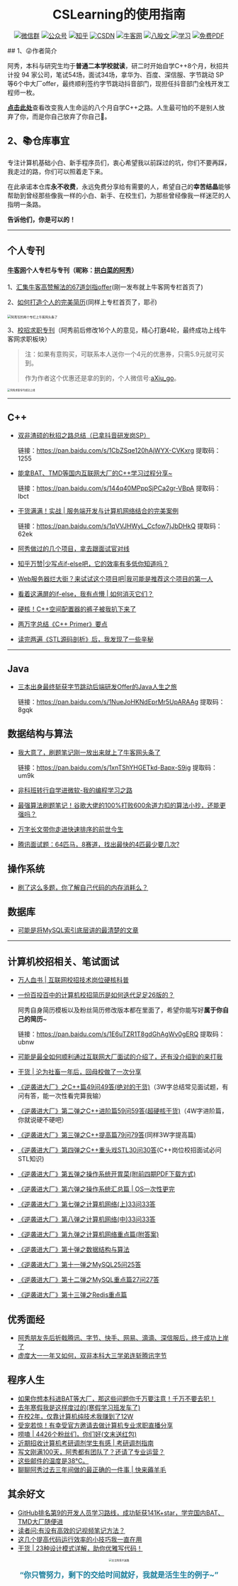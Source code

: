 <h1 align="center">CSLearning的使用指南</h1>

<p align="center">
    <a href="https://cdn.jsdelivr.net/gh/forthespada/mediaImage2@1.3/202103/%E9%98%BF%E7%A7%80%E4%B8%AA%E4%BA%BA%E5%BE%AE%E4%BF%A1%E6%97%A0%E6%B1%89%E5%AD%972.png"><img src="https://img.shields.io/badge/WeChat-微信群-blue.svg" alt="微信群"></a>
<a href="https://mp.weixin.qq.com/s/gRw25aRFBVB0lUhBAJqV5g"><img src="https://img.shields.io/badge/公众号-拓跋阿秀-green.svg" alt="公众号"></a>
  <a href="https://www.zhihu.com/people/tuo-ba-a-xiu"><img src="https://img.shields.io/badge/知乎-拓跋阿秀-informational.svg" alt="知乎"></a>
   <a href="https://blog.csdn.net/songhao19?spm=1000.2115.3001.5343&type=blog"><img src="https://img.shields.io/badge/CSDN-拓跋阿秀-important.svg" alt="CSDN"></a>
       <a href="https://blog.nowcoder.net/hello32"><img src="https://img.shields.io/badge/牛客网-拱白菜的阿秀-9cf" alt="牛客网"></a>
    <a href="https://github.com/forthespada/InterviewGuide"><img src="https://img.shields.io/badge/GitHub-计算机校招社招面试题汇总-critical.svg" alt="八股文">      <a href="https://github.com/forthespada/CSLearning"><img src="https://img.shields.io/badge/推荐阅读-大佬好文-import.svg" alt="学习"></a>
           <a href="https://github.com/forthespada/CS-Books"><img src="https://img.shields.io/badge/PDF-免费计算机书籍-lightgrey.svg" alt="免费PDF"></a>
        </p>
## 1、😜作者简介

阿秀，本科与研究生均于**普通二本学校就读**，研二时开始自学C++8个月，秋招共计投 94 家公司，笔试54场，面试34场，拿华为、百度、深信服、字节跳动 SP 等6个中大厂offer，最终顺利签约字节跳动抖音部门，现担任抖音部门全栈开发工程师一枚。

[**点击此处**](http://mp.weixin.qq.com/s?__biz=Mzg2MDU0ODM3MA==&mid=100006518&idx=1&sn=b73d148edb691b12460312b9127713c8&chksm=4e25e60b79526f1db476d2bdcc3f748baafb73a3d039392b1249cd80cff1c1f71b8664326ca1#rd)查看改变我人生命运的八个月自学C++之路。人生最可怕的不是别人放弃了你，而是你自己放弃了你自己💖。

## 2、:books:仓库事宜

专注计算机基础小白、新手程序员们，衷心希望我以前踩过的坑，你们不要再踩，我走过的路，你们可以照着走下来。

在此承诺本仓库**永不收费**，永远免费分享给有需要的人，希望自己的**幸苦结晶**能够帮助到曾经那些像我一样的小白、新手、在校生们，为那些曾经像我一样迷茫的人指明一条路。

**告诉他们，你是可以的！**

-----

## 个人专刊

#### [牛客网](https://www.nowcoder.com/)个人专栏与专刊（昵称：[拱白菜的阿秀](https://www.nowcoder.com/profile/872855282)）

1、[汇集牛客高赞解法的67道剑指offer](https://blog.nowcoder.net/zhuanlan/qmGzR0)(刚一发布就上牛客网专栏首页了)

2、[如何打造个人的完美简历](https://blog.nowcoder.net/zhuanlan/gmPq1j)(同样上专栏首页了，耶✌)

<img src="https://cdn.jsdelivr.net/gh/forthespada/mediaImage1@1.1.4.0/某乎问题图床/专栏上头条.jpg" alt="阿秀写的两个专栏上牛客网头条了" style="zoom: 50%;" />

3、[校招求职专刊](https://www.nowcoder.com/tutorial/10043/index)（阿秀前后修改16个人的意见，精心打磨4轮，最终成功上线牛客网求职板块）

>注：如果有意购买，可联系本人送你一个4元的优惠券，只需5.9元就可买到。
>
>作为作者这个优惠还是拿的到的，个人微信号:[aXiu_go](https://cdn.jsdelivr.net/gh/forthespada/mediaImage2@1.3/202103/阿秀个人微信无汉字2.png)。

<img src="img/个人求职专刊上线.png" alt="阿秀求职专刊成功上线" style="zoom: 40%;" />

-----

## **C++**

- [双非渣硕的秋招之路总结（已拿抖音研发岗SP）](https://mp.weixin.qq.com/s?__biz=Mzg2MDU0ODM3MA==&mid=2247484185&idx=1&sn=39728960ae985a4ecda34da4fb076865&chksm=ce25ff64f95276727955bf6eb0838763c4864fa923d59440a4a3025f8b81df4fab219cba0a8f&scene=178&cur_album_id=1646656656405004295#rd)

  链接：https://pan.baidu.com/s/1CbZSqe120hAjWYX-CVKxrg  提取码：1255 

- [能拿BAT、TMD等国内互联网大厂的C++学习过程分享~](https://mp.weixin.qq.com/s?__biz=Mzg2MDU0ODM3MA==&mid=2247483953&idx=1&sn=a0a6b338185bfee8e3538bdfbf58e55c&chksm=ce25fe4cf952775a519c82f0f6e208f5762c97ed11511670ebec6c21cacd575af74e49397969&scene=178&cur_album_id=1645997439675367425#rd)

  链接：https://pan.baidu.com/s/144q40MPppSjPCa2gr-VBpA    提取码：lbct 

- [干货满满！实战 | 服务端开发与计算机网络结合的完美案例](https://mp.weixin.qq.com/s/pG5hju6lszPeuSEoV1E8BA)

  链接：https://pan.baidu.com/s/1qVVJHWyL_Ccfow7jJbDHkQ  提取码：62ek 

- [阿秀做过的几个项目，拿去跟面试官对线](https://mp.weixin.qq.com/s/LopXj5XkUbOSgESV-sOf4w)

- [知乎万赞|少写点if-else吧，它的效率有多低你知道吗？](https://mp.weixin.qq.com/s/ZOny-U_sSGZQG4XxEDf3kw)

- [Web服务器烂大街？来试试这个项目吧|我可能是推荐这个项目的第一人](https://mp.weixin.qq.com/s/qnSCGetdhnOyY4kTRPp0UA)

- [看着这满屏的if-else，我有点懵 | 如何消灭它们？](https://mp.weixin.qq.com/s/gopro7xEiNAas8xp4pYPRQ)

- [硬核！C++空间配置器的裤子被我扒下来了](https://mp.weixin.qq.com/s/Y9J5NyGIoYWEAIgtN33xvw)

- [两万字总结《C++ Primer》要点](https://mp.weixin.qq.com/s/05IdvsA3NtOJwheu1ljqSQ)

- [读完两遍《STL源码剖析》后，我发现了一些辛秘](https://mp.weixin.qq.com/s/vk3dpHrwQQJTfSLGf_xt9g)



------

## **Java**

- [三本出身最终斩获字节跳动后端研发Offer的Java人生之旅](https://mp.weixin.qq.com/s/3xXGQZpnVXZ48R7Z9mvQkQ)

  链接：https://pan.baidu.com/s/1NueJoHKNdEprMr5UpARAAg   提取码：8gqk 






## 数据结构与算法

- [我大意了，刷题笔记刚一放出来就上了牛客网头条了](https://mp.weixin.qq.com/s/QfDrrJUk_j4IA3wEz-CBDQ)

  链接：https://pan.baidu.com/s/1xnTShYHGETkd-Bapx-S9ig   提取码：um9k 

- [非科班转行自学进微软-我的编程学习之路](https://mp.weixin.qq.com/s/AnLjMaWffyKlJa4wmOeAIw)

- [最强算法刷题笔记！谷歌大佬的100%打败600余道力扣的算法小抄，还能更强吗？](https://zhuanlan.zhihu.com/p/342828731)

- [万字长文带你走进快速排序的前世今生](https://mp.weixin.qq.com/s/KcONJpqlWpVYnzY5bomzWg)

- [腾讯面试题：64匹马，8赛道，找出最快的4匹最少要几次?](https://mp.weixin.qq.com/s/IiXiPK_Pz2oaBdENsQJOfw)

## 操作系统

- [刷了这么多题，你了解自己代码的内存消耗么？](https://mp.weixin.qq.com/s/4Gg0DXolilg-j6BmqXZQZg)

## 数据库

- [可能是将MySQL索引底层讲的最清楚的文章](https://mp.weixin.qq.com/s/ZZNnMU9SbBLNpLKUFWljcg)

-----

## 计算机校招相关、笔试面试

- [万人血书 | 互联网校招技术岗位硬核科普](https://mp.weixin.qq.com/s/3xKxuHbHylQJ51aexl5Vbw)

- [一份百投百中的计算机校招简历是如何迭代足足26版的？](https://mp.weixin.qq.com/s?__biz=Mzg2MDU0ODM3MA==&mid=2247484253&idx=1&sn=df7ade24514881e60a40cde578d2b3da&chksm=ce25ff20f95276364a71e649141ca4c53c97f1fc1cc913a20c67586cdf620317f978e928e2b7&scene=126&sessionid=1608343657&key=83b7fdc2e28db9650cdc10bacd0a0f097ad16beb02d6dbc1e0e4005a484887cafb0e46484f047c1977e805b3430b2ad1975ace69a7c15bf87e649d62ca22923d629791ccb42607a6796faaed8c3361146e45b35b3b1fe45833cecff96a6ccabd23a5e2787b976cc47ba6ba838af73496f0887ccdab42410c9100edc577fd1443&ascene=1&uin=MTU0MTg3NjkyOA%3D%3D&devicetype=Windows+10+x64&version=62090538&lang=zh_CN&exportkey=AR%2FnqNBKRjClxG%2FcoguEL7Y%3D&pass_ticket=%2FfKkpK2i7c7MrCBoE0fGp%2FiMhDilgMJjoVfqMtz%2Bc7zLa%2BEIbDVllJxkTqtHUO03&wx_header=0)

  阿秀自身简历模板以及粉丝简历修改版本都在里面了，希望你能写好**属于你自己的简历**~

  链接：https://pan.baidu.com/s/1E6uTZR1T8gdGhAgWv0gERQ  提取码：ubnw

- [可能是最全如何顺利通过互联网大厂面试的介绍了，还有没介绍到的来打我](https://zhuanlan.zhihu.com/p/344115290)

- [干货 | 沦为社畜一年后，回母校做了一次分享](https://mp.weixin.qq.com/s/ZuqadtYXiVWfsCJlXBxEuw)

- [《逆袭进大厂》之C++篇49问49答(绝对的干货)](https://mp.weixin.qq.com/s/laVfgYSfT3XLDamFOMauXw)（3W字总结常见面试题，有问有答，能一次性看完算我输）

- [《逆袭进大厂》第二弹之C++进阶篇59问59答(超硬核干货)](https://mp.weixin.qq.com/s/UlB1DP45RYU1cVeCQF2i8Q)（4W字进阶篇，你就说硬不硬吧）

- [《逆袭进大厂》第三弹之C++提高篇79问79答](https://mp.weixin.qq.com/s/TYV9mRJZ7jowMB9AROJj6w)(同样3W字提高篇)

- [《逆袭进大厂》第四弹之C++重头戏STL30问30答](https://mp.weixin.qq.com/s/GcDv7QeM5ePoX9rKtRozDg)(C++岗位校招面试必问STL知识)

- [《逆袭进大厂》第五弹之操作系统开胃菜(附前四期PDF下载方式)](https://mp.weixin.qq.com/s/zEXqsxgKs3zzIldZbYUxPw)

- [《逆袭进大厂》第六弹之操作系统汇总篇 | OS一次性更完](https://mp.weixin.qq.com/s/hW1VpWbjBBZV4bdrJoYlxQ)

- [《逆袭进大厂》第七弹之计算机网络(上)33问33答](https://mp.weixin.qq.com/s/3G3d49ca33mtSNciIUuU1A)

- [《逆袭进大厂》第八弹之计算机网络(中)33问33答](https://mp.weixin.qq.com/s/PI9Wt2UcYQPDdjw2X7fbbg)

- [《逆袭进大厂》第九弹之计算机网络重点篇(附答案) ](https://mp.weixin.qq.com/s/18nEFZYmo7R5ojWZVcl6sQ)

- [《逆袭进大厂》第十弹之数据结构与算法](https://mp.weixin.qq.com/s/J3ajLx0v1c2Rwdmb1evJsw) 

- [《逆袭进大厂》第十一弹之MySQL25问25答](https://mp.weixin.qq.com/s/IiJYHoAxqTnqW0LfRAh2BQ)

- [《逆袭进大厂》第十二弹之MySQL重点篇27问27答](https://mp.weixin.qq.com/s/KGFui8AaqOoxGzcKBrJ5-g)

- [《逆袭进大厂》第十三弹之Redis重点篇](https://mp.weixin.qq.com/s/X5fgZfSiz6WswPMdHyv_yQ)

## 优秀面经

- [阿秀朋友先后折戟腾讯、字节、快手、网易、滴滴、深信服后，终于成功上岸了](https://mp.weixin.qq.com/s/MsaAr1ofstCgxqs749W1wg)
- [虚度大一一年又如何，双非本科大三学弟连斩腾讯字节](https://mp.weixin.qq.com/s/IsuN7Wo8AyC_FFwXJdU7fg)

## 程序人生

- [如果你想本科进BAT等大厂，那这些问题你千万要注意！千万不要去犯！](https://mp.weixin.qq.com/s?__biz=Mzg2MDU0ODM3MA==&mid=2247485042&idx=1&sn=30ceb1c25d4e9bb8f9effa3e39cc2936&chksm=ce25fa0ff9527319808b59ae21cc2e5673d6c529d575da34122f1129f2037e1ad89b95d544c4&token=721831380&lang=zh_CN#rd)
- [去年寒假我是这样度过的(寒假学习班发车了)](https://mp.weixin.qq.com/s/vumxIig5L4Q-d223b0q7PQ)
- [在校2年，仅靠计算机纯技术我赚到了12W](https://mp.weixin.qq.com/s?__biz=Mzg2MDU0ODM3MA==&mid=2247485325&idx=1&sn=0e05fbc72f530846204eecb3f7b2b6e6&chksm=ce25fbf0f95272e677d9bfe8ad986fddad2ecdf6f49aa9d17f2fefaf3b2b0395ec8b3b6eb1ab&scene=126&sessionid=1611849083&key=9901f88700be51c2509e4e0e8f951341c2aa7b3139134f0427597fcea3fa30adaa13509b594ce5fac3c18101926c2b6b3aa5bd16eebf38174f12ab2457469fd1d8a83c33b6c9112db5555f36d9ac68bd1d64567e7682e22698a90e11905d7154f1b55995e3aae922b4604d1ec713974783aa9a3f6f374c009d313c250d9f6d4a&ascene=1&uin=Nzk4NDQ3NjUy&devicetype=Windows+10+x64&version=63000039&lang=zh_CN&exportkey=A0JlLHv9gJ6snp4HSRSetTk%3D&pass_ticket=jGsET598AtX4yfZ8%2BGcw%2BddDEjuAQwOWgrJAgbLW0eC7Ju1538HZMCcHaK%2B4ebEK&wx_header=0)
- [受宠若惊！有幸受官方邀请去做计算机专业求职直播分享](https://mp.weixin.qq.com/s/u3N5jhthJg1Oq6FqGonejw)
- [唠嗑 | 4426个粉丝们，你们好(文末送红包)](https://mp.weixin.qq.com/s/uCB5K3fXZ0HMhL9_3Nuu2g)
- [近期招收计算机考研调剂学生有感 | 考研调剂指南](https://mp.weixin.qq.com/s/mYmAJLTl9BW54iorh_1lZg)
- [写文刚满100天，阿秀都有团队了？还请了专业运营？](https://mp.weixin.qq.com/s/rWONx_XiSG_kC3zWI332yg)
- [这些邮件的温度是38℃。](https://mp.weixin.qq.com/s/tue7PXL3QZw-46_S8XzBVQ)
- [聊聊阿秀过去三年间做的最正确的一件事 | 快来薅羊毛](https://mp.weixin.qq.com/s/XMcLdSK9F_nZNjiXHX4Wsw)



## 其余好文

- [GitHub排名第9的开发人员学习路线，成功斩获141K+star，学完国内BAT、TMD大厂随便进](https://zhuanlan.zhihu.com/p/339729410)
- [读者问:有没有高效的记视频笔记方法？](https://mp.weixin.qq.com/s/V0MvgZLb7sYFViJXBBTGiw)
- [这几个提高代码运行效率的小技巧我一直在用](https://mp.weixin.qq.com/s/uqLJW9yvRr8a4Z_fLdjphQ)
- [干货 | 23种设计模式详解，助你优雅写代码！](https://mp.weixin.qq.com/s/KZmhnK8W7Du5I1vnPFIrJw)







<div align=center>
    <img src="https://cdn.jsdelivr.net/gh/forthespada/mediaImage1@1.2.4/一共两种联系方式.png" alt="关注阿秀不迷路" style="zoom:40%;" />
    <p style="text-align:center;color:#1e819e;font-size:1.2em;font-weight: bold;">
“你只管努力，剩下的交给时间就好，我就是活生生的例子~”
</div>
